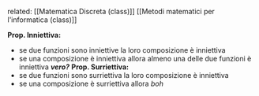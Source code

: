 related: [[Matematica Discreta (class)]] [[Metodi matematici per l'informatica (class)]]

**Prop. Inniettiva:**
- se due funzioni sono inniettive la loro composizione è inniettiva 
- se una composizione è inniettiva allora almeno una delle due funzioni è inniettiva ***vero?***
**Prop. Surriettiva:**
- se due funzioni sono surriettiva la loro composizione è inniettiva 
- se una composizione è surriettiva allora *boh*